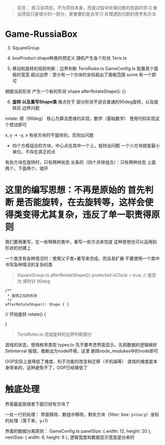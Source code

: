 
> 前言：
练习该项目，不为项目本身，而是过程中处理问题的思路的学习
做出项目只是很少的一部分，更重要的是去学习 处理遇到问题的思考和方法

# Game-RussiaBox


3. SquareGroup
4. boxProduct  shape种类的预定义 随机产生各个形状
Teris.ts  

5. 移动和旋转的规则判断：边界判断
TerisRules.ts
GameConfig.ts 配置真个面板的宽高
超过边界：至少有一个方块的坐标超出了面板范围
some 有一个即可

根据当前形状 产生一个新的形状
shape
afterRotateShape(): {}

6. **旋转 以及重写Shape类** 
难点在于 部分形状不适合普通的90deg旋转，以及旋转后 边界问题

rotate: 顺（90deg）
核心为算法思维的实现，数学（基础数学）
使用代码实现这个想法即可

x, y -> -y, x
有些方块时不旋转的，否则出问题
- 四个方框组合的方块，中心点在其中一个上，旋转出问题
一个小方块就是最小单位，不存在真正的点

有些方块在旋转时，只有两种状态
    长条的（四个并排组合）：只有两种状态
    上面两个，下面两个，错开


# 这里的编写思想：不再是原始的 首先判断 是否能旋转，在去旋转等，这样会使得类变得尤其复杂，违反了单一职责得原则
我们要用重写，在一些特殊的类中，重写一些方法来完成
这种思想也可以运用到形状的创建上

一个类含有各种情况时：使用父子类+重写来完成，而且易扩展
不要使用一个类中书写各种情况的复杂的类

> SquareGroup.ts 
    afterRotateShape(){
        protected isClock = true; // 是否为 顺时针 90deg

    /**
     * 旋转之后的形状
     */
    afterRotateShape(): Shape { }
 // 开始旋转
    rotate() {

}

> TerisRules.ts 完成旋转的边界判断部分


游戏的状态，使用枚举类型
types.tx
先不要考虑界面显示，先把数据的逻辑做好
Setinterval 报错，推断出为node环境，这里 删除node_modukes中的node即可

OOP实际上是降低了难度，利于功能的改变和迁移（手机端等）
游戏的难度是本身带来的，这种避免不了，OOP已经降低了

# 触底处理
界面最底部或者下面已经有方块了

一处一行的处理：
界面移除、数组中移除，剩余方块（filter: box: y<cur.y）坐标的处理（落下来，y+1）

界面的数据分离原则：
GameConfig.ts 
 panelSize: {
        width: 12,
        height: 20
    },
    nextSize: {
        width: 6,
        height: 6
    },
逻辑宽度和数据显示宽度是分来的
